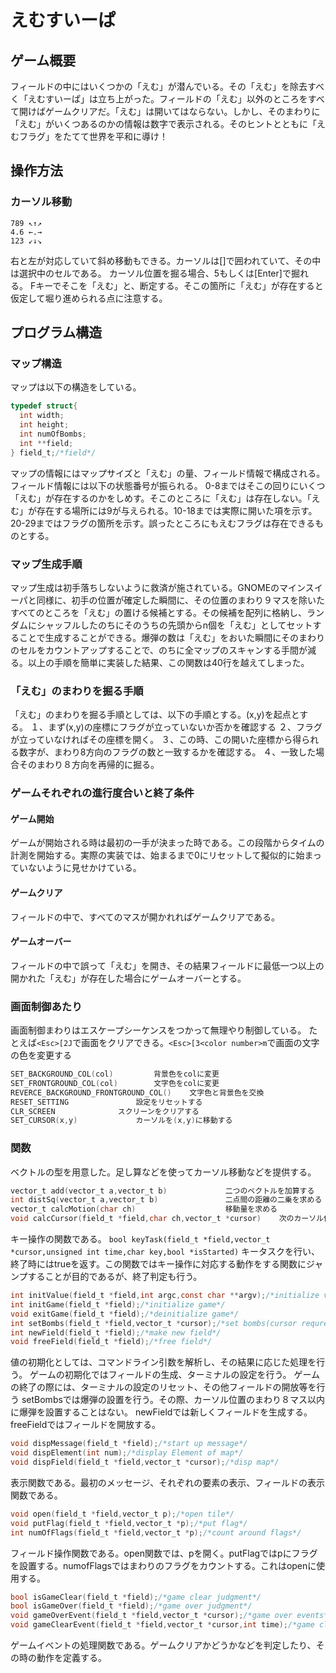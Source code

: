 # えむすいーぱ
## ゲーム概要
フィールドの中にはいくつかの「えむ」が潜んでいる。その「えむ」を除去すべく「えむすいーぱ」は立ち上がった。フィールドの「えむ」以外のところをすべて開けばゲームクリアだ。「えむ」は開いてはならない。しかし、そのまわりに「えむ」がいくつあるのかの情報は数字で表示される。そのヒントとともに「えむフラグ」をたてて世界を平和に導け！

## 操作方法
### カーソル移動
```
789 ↖↑↗
4.6 ←.→
123 ↙↓↘
```
右と左が対応していて斜め移動もできる。カーソルは[]で囲われていて、その中は選択中のセルである。
カーソル位置を掘る場合、5もしくは[Enter]で掘れる。
Fキーでそこを「えむ」と、断定する。そこの箇所に「えむ」が存在すると仮定して堀り進められる点に注意する。

## プログラム構造
### マップ構造
マップは以下の構造をしている。
```c
typedef struct{
  int width;
  int height;
  int numOfBombs;
  int **field;
} field_t;/*field*/
```
マップの情報にはマップサイズと「えむ」の量、フィールド情報で構成される。フィールド情報には以下の状態番号が振られる。
0-8まではそこの回りにいくつ「えむ」が存在するのかをしめす。そこのところに「えむ」は存在しない。「えむ」が存在する場所には9が与えられる。10-18までは実際に開いた項を示す。20-29まではフラグの箇所を示す。誤ったところにもえむフラグは存在できるものとする。

### マップ生成手順
マップ生成は初手落ちしないように救済が施されている。GNOMEのマインスイーパと同様に、初手の位置が確定した瞬間に、その位置のまわり９マスを除いたすべてのところを「えむ」の置ける候補とする。その候補を配列に格納し、ランダムにシャッフルしたのちにそのうちの先頭からn個を「えむ」としてセットすることで生成することができる。爆弾の数は「えむ」をおいた瞬間にそのまわりのセルをカウントアップすることで、のちに全マップのスキャンする手間が減る。以上の手順を簡単に実装した結果、この関数は40行を越えてしまった。

### 「えむ」のまわりを掘る手順
「えむ」のまわりを掘る手順としては、以下の手順とする。(x,y)を起点とする。
１、まず(x,y)の座標にフラグが立っていないか否かを確認する
２、フラグが立っていなければその座標を開く。
３、この時、この開いた座標から得られる数字が、まわり8方向のフラグの数と一致するかを確認する。
４、一致した場合そのまわり８方向を再帰的に掘る。

### ゲームそれぞれの進行度合いと終了条件
#### ゲーム開始
ゲームが開始される時は最初の一手が決まった時である。この段階からタイムの計測を開始する。実際の実装では、始まるまで0にリセットして擬似的に始まっていないように見せかけている。
#### ゲームクリア
フィールドの中で、すべてのマスが開かれればゲームクリアである。
#### ゲームオーバー
フィールドの中で誤って「えむ」を開き、その結果フィールドに最低一つ以上の開かれた「えむ」が存在した場合にゲームオーバーとする。

### 画面制御あたり
画面制御まわりはエスケープシーケンスをつかって無理やり制御している。
たとえば`<Esc>[2J`で画面をクリアできる。`<Esc>[3<color number>m`で画面の文字の色を変更する
```c
SET_BACKGROUND_COL(col)			背景色をcolに変更
SET_FRONTGROUND_COL(col)		文字色をcolに変更
REVERCE_BACKGROUND_FRONTGROUND_COL()	文字色と背景色を交換
RESET_SETTING				設定をリセットする
CLR_SCREEN				スクリーンをクリアする
SET_CURSOR(x,y)				カーソルを(x,y)に移動する
```


### 関数
ベクトルの型を用意した。足し算などを使ってカーソル移動などを提供する。
```c
vector_t add(vector_t a,vector_t b)				二つのベクトルを加算する
int distSq(vector_t a,vector_t b)				二点間の距離の二乗を求める
vector_t calcMotion(char ch)					移動量を求める
void calcCursor(field_t *field,char ch,vector_t *cursor)	次のカーソル位置を求める
```
キー操作の関数である。
`bool keyTask(field_t *field,vector_t *cursor,unsigned int time,char key,bool *isStarted)`
キータスクを行い、終了時にはtrueを返す。この関数ではキー操作に対応する動作をする関数にジャンプすることが目的であるが、終了判定も行う。
```c
int initValue(field_t *field,int argc,const char **argv);/*initialize value*/
int initGame(field_t *field);/*initialize game*/
void exitGame(field_t *field);/*deinitialize game*/
int setBombs(field_t *field,vector_t *cursor);/*set bombs(cursor requred)*/
int newField(field_t *field);/*make new field*/
void freeField(field_t *field);/*free field*/
```
値の初期化としては、コマンドライン引数を解析し、その結果に応じた処理を行う。
ゲームの初期化ではフィールドの生成、ターミナルの設定を行う。
ゲームの終了の際には、ターミナルの設定のリセット、その他フィールドの開放等を行う
setBombsでは爆弾の設置を行う。その際、カーソル位置のまわり８マス以内に爆弾を設置することはない。
newFieldでは新しくフィールドを生成する。
freeFieldではフィールドを開放する。

```c
void dispMessage(field_t *field);/*start up message*/
void dispElement(int num);/*display Element of map*/
void dispField(field_t *field,vector_t *cursor);/*disp map*/
```
表示関数である。最初のメッセージ、それぞれの要素の表示、フィールドの表示関数である。

```c
void open(field_t *field,vector_t p);/*open tile*/
void putFlag(field_t *field,vector_t *p);/*put flag*/
int numOfFlags(field_t *field,vector_t *p);/*count around flags*/
```
フィールド操作関数である。open関数では、pを開く。putFlagではpにフラグを設置する。numofFlagsではまわりのフラグをカウントする。これはopenに使用する。

```c
bool isGameClear(field_t *field);/*game clear judgment*/
bool isGameOver(field_t *field);/*game over judgment*/
void gameOverEvent(field_t *field,vector_t *cursor);/*game over events*/
void gameClearEvent(field_t *field,vector_t *cursor,int time);/*game clear events*/
```
ゲームイベントの処理関数である。ゲームクリアかどうかなどを判定したり、その時の動作を定義する。
